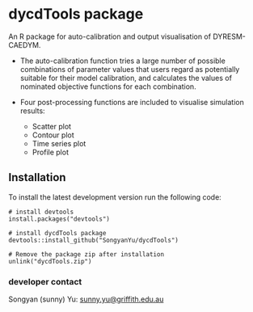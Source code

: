 # dycdTools package

An R package for auto-calibration and output visualisation of DYRESM-CAEDYM.

* The auto-calibration function tries a large number of possible combinations of parameter values that users regard as potentially suitable for their model calibration, and calculates the values of nominated objective functions for each combination. 

* Four post-processing functions are included to visualise simulation results:

  * Scatter plot
  * Contour plot
  * Time series plot
  * Profile plot

## Installation
To install the latest development version run the following code:
```{r}
# install devtools
install.packages("devtools")

# install dycdTools package
devtools::install_github("SongyanYu/dycdTools")

# Remove the package zip after installation
unlink("dycdTools.zip")
```

### developer contact
Songyan (sunny) Yu: sunny.yu@griffith.edu.au
